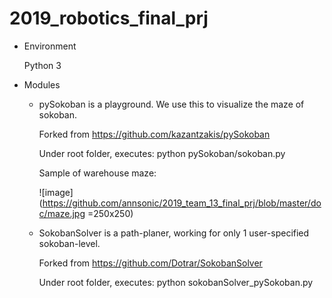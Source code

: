 # 2019_robotics_final_prj

* Environment
  
  Python 3

* Modules
  - pySokoban is a playground. We use this to visualize the maze of sokoban.
  
    Forked from https://github.com/kazantzakis/pySokoban
  
    Under root folder, executes:  python pySokoban/sokoban.py

    Sample of warehouse maze:

    ![image](https://github.com/annsonic/2019_team_13_final_prj/blob/master/doc/maze.jpg =250x250)

  - SokobanSolver is a path-planer, working for only 1 user-specified sokoban-level.
  
    Forked from https://github.com/Dotrar/SokobanSolver
    
    Under root folder, executes:  python sokobanSolver_pySokoban.py
